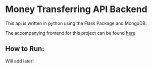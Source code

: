 # Money Transferring API Backend

This api is written in python using the Flask Package and MongoDB.

The accompanying frontend for this project can be found [here](https://www.google.com)

## How to Run:

Will add later!